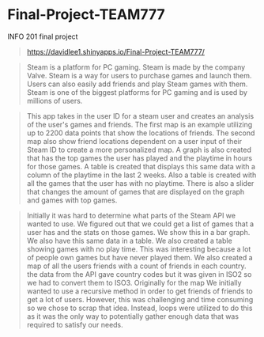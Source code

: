 # Final-Project-TEAM777
INFO 201 final project

>https://davidlee1.shinyapps.io/Final-Project-TEAM777/

>Steam is a platform for PC gaming. Steam is made by the company Valve. Steam is a way for users to purchase games and launch them. Users can also easily add friends and play Steam games with them. Steam is one of the biggest platforms for PC gaming and is used by millions of users.

>This app takes in the user ID for a steam user and creates an analysis of the user's games and friends. The first map is an example utilizing up to 2200 data points that show the locations of friends.  The second map also show friend locations dependent on a user input of their Steam ID to create a more personalized map. A graph is also created that has the top games the user has played and the playtime in hours for those games. A table is created that displays this same data with a column of the playtime in the last 2 weeks. Also a table is created with all the games that the user has with no playtime. There is also a slider that changes the amount of games that are displayed on the graph and games with top games.

> Initially it was hard to determine what parts of the Steam API we wanted to use. We figured out that we could get a list of games that a user has and the stats on those games. We show this in a bar graph. We also have this same data in a table. We also created a table showing games with no play time. This was interesting because a lot of people own games but have never played them. We also created a map of all the users friends with a count of friends in each country. the data from the API gave country codes but it was given in ISO2 so we had to convert them to ISO3. Originally for the map We initially wanted to use a recursive method in order to get friends of friends to get a lot of users. However, this was challenging and time consuming so we chose to scrap that idea. Instead, loops were utilized to do this as it was the only way to potentially gather enough data that was required to satisfy our needs.
